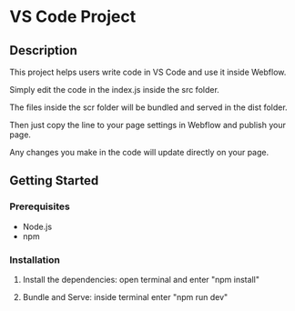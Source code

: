# VS Code Project

## Description

This project helps users write code in VS Code and use it inside Webflow.

Simply edit the code in the index.js inside the src folder. 

The files inside the scr folder will be bundled and served in the dist folder. 

Then just copy the line <script src="http://localhost:3000/global.js"></script> to your page settings in Webflow and publish your page. 

Any changes you make in the code will update directly on your page.

## Getting Started

### Prerequisites

- Node.js
- npm

### Installation

1. Install the dependencies:
    open terminal and enter "npm install"

2. Bundle and Serve:
    inside terminal enter "npm run dev"
